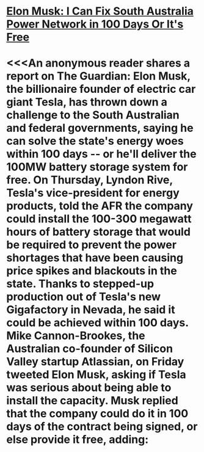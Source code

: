 # [Elon Musk: I Can Fix South Australia Power Network in 100 Days Or It's Free](https://hardware.slashdot.org/story/17/03/10/1313256/elon-musk-i-can-fix-south-australia-power-network-in-100-days-or-its-free?utm_source=rss1.0mainlinkanon&utm_medium=feed)<br><br><<<An anonymous reader shares a report on The Guardian: Elon Musk, the billionaire founder of electric car giant Tesla, has thrown down a challenge to the South Australian and federal governments, saying he can solve the state's energy woes within 100 days -- or he'll deliver the 100MW battery storage system for free. On Thursday, Lyndon Rive, Tesla's vice-president for energy products, told the AFR the company could install the 100-300 megawatt hours of battery storage that would be required to prevent the power shortages that have been causing price spikes and blackouts in the state. Thanks to stepped-up production out of Tesla's new Gigafactory in Nevada, he said it could be achieved within 100 days. Mike Cannon-Brookes, the Australian co-founder of Silicon Valley startup Atlassian, on Friday tweeted Elon Musk, asking if Tesla was serious about being able to install the capacity. Musk replied that the company could do it in 100 days of the contract being signed, or else provide it free, adding: 